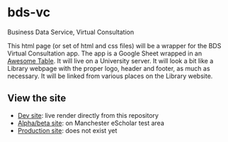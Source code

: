 # bds-vc
Business Data Service, Virtual Consultation

This html page (or set of html and css files) will be a wrapper for the BDS Virtual Consultation app. The app is a Google Sheet wrapped in an [Awesome Table](https://awesome-table.com/). It will live on a University server. It will look a bit like a Library webpage with the proper logo, header and footer, as much as necessary. It will be linked from various places on the Library website.

## View the site
* [Dev site](https://philreeddata.github.io/bds-vc/): live render directly from this repository
* [Alpha/beta site](https://www.escholar.manchester.ac.uk/learning-objects/temp-files/bds-vc/): on Manchester eScholar test area
* [Production site](#): does not exist yet
